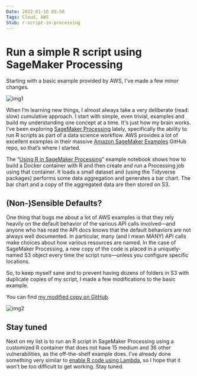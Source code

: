 ```yaml
---
Date: 2022-01-16 03:50
Tags: Cloud, AWS
Stub: r-script-in-processing
---
```


# Run a simple R script using SageMaker Processing

Starting with a basic example provided by AWS, I've made a few minor changes.

![img1](https://cdn.some.pics/mihobu/6419d4ecd90b1.png)

When I’m learning new things, I almost always take a very deliberate (read: slow) cumulative approach. I start with simple, even trivial, examples and build my understanding one concept at a time. It's just how my brain works.
I’ve been exploring [SageMaker Processing](https://mb.monkeywalk.com/2022/01/what-is-amazon-sagemaker-processing) lately, specifically the ability to run R scripts as part of a data science workflow. AWS provides a lot of excellent examples in their massive [Amazon SageMaker Examples](https://github.com/aws/amazon-sagemaker-examples) GitHub repo, so that’s where I started.

The “[Using R in SageMaker Processing](https://github.com/aws/amazon-sagemaker-examples/blob/master/r_examples/r_in_sagemaker_processing/r_in_sagemaker_processing.ipynb)” example notebook shows how to build a Docker container with R and then create and run a Processing job using that container. It loads a small dataset and (using the Tidyverse packages) performs some data aggregation and generates a bar chart. The bar chart and a copy of the aggregated data are then stored on S3.

## (Non-)Sensible Defaults?

One thing that bugs me about a lot of AWS examples is that they rely heavily on the default behavior of the various API calls involved—and anyone who has read the API docs knows that the default behaviors are not always well documented. In particular, many (and I mean MANY) API calls make choices about how various resources are named. In the case of SageMaker Processing, a new copy of the code is placed in a uniquely-named S3 object every time the script runs—unless you configure specific locations.

So, to keep myself sane and to prevent having dozens of folders in S3 with duplicate copies of my script, I made a few modifications to the basic example.

You can find [my modified copy on GitHub](https://github.com/mihobu/sagemaker-processing-examples/blob/main/basic-r-example/r_in_sagemaker_processing.ipynb).

![img2](https://cdn.some.pics/mihobu/6419d50b477ac.png)

## Stay tuned

Next on my list is to run an R script in SageMaker Processing using a customized R container that does not have 15 medium and 36 other vulnerabilities, as the off-the-shelf example does. I’ve already done something very similar to [enable R code using Lambda](https://github.com/mihobu/r-lambda-runtime), so I hope that it won’t be too difficult to get working. Stay tuned.
